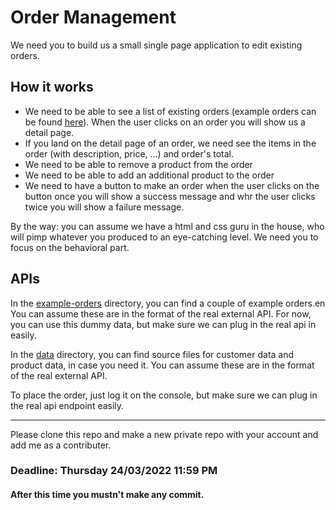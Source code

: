 # Order Management

We need you to build us a small single page application to edit existing orders.

## How it works

- We need to be able to see a list of existing orders (example orders can be found [here](./example-orders/)). When the user clicks on an order you will show us a detail page.
- If you land on the detail page of an order, we need see the items in the order (with description, price, ...) and order's total.
- We need to be able to remove a product from the order
- We need to be able to add an additional product to the order
- We need to have a button to make an order when the user clicks on the button once you will show a success message and whr the user clicks twice you will show a failure message.

By the way: you can assume we have a html and css guru in the house, who will pimp whatever you produced to an eye-catching level.
We need you to focus on the behavioral part.

## APIs

In the [example-orders](./example-orders/) directory, you can find a couple of example orders.en
You can assume these are in the format of the real external API.
For now, you can use this dummy data, but make sure we can plug in the real api in easily.

In the [data](./data/) directory, you can find source files for customer data and product data, in case you need it.
You can assume these are in the format of the real external API.

To place the order, just log it on the console, but make sure we can plug in the real api endpoint easily.

---- 

Please clone this repo and make a new private repo with your account and add me as a contributer.

### Deadline: Thursday 24/03/2022 11:59 PM
#### After this time you mustn't make any commit.
